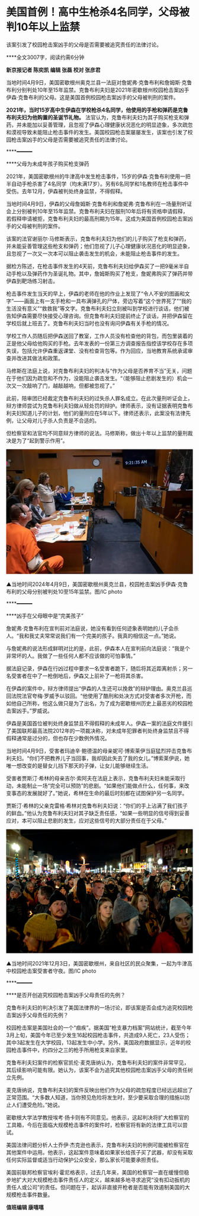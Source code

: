# 美国首例！高中生枪杀4名同学，父母被判10年以上监禁

该案引发了校园枪击案凶手的父母是否需要被追究责任的法律讨论。

****全文3007字，阅读约需6分钟

**新京报记者 陈奕凯 编辑 张磊 校对 张彦君**

当地时间4月9日，美国密歇根州奥克兰县一法庭对詹妮弗·克鲁布利和詹姆斯·克鲁布利分别判处10年至15年监禁。克鲁布利夫妇是2021年密歇根州校园枪击案凶手伊森·克鲁布利的父母。这是美国首例校园枪击案凶手的父母被判刑的案件。

**2021年，当时15岁高中生伊森在学校枪杀4名同学，他使用的手枪和弹药是克鲁布利夫妇为他购置的圣诞节礼物。**
法官认为，克鲁布利夫妇为其子购买枪支和弹药，并未能加以妥善管理，且忽视了伊森心理健康状况恶化的明显迹象，多次疏忽和漠视导致未能阻止枪击事件的发生。美国校园枪击案屡屡发生，该案也引发了校园枪击案凶手的父母是否需要被追究责任的法律讨论。

****━━━━━

****父母为未成年孩子购买枪支弹药

2021年，美国密歇根州的牛津高中发生枪击事件，15岁的伊森·克鲁布利使用一把半自动手枪杀害了4名同学（均未满17岁）。另有6名同学和1名教师在枪击事件中受伤。去年12月，伊森被判处终身监禁，不得假释。

当地时间4月9日，伊森的父母詹姆斯·克鲁布利和詹妮弗·克鲁布利在一场量刑听证会上分别被判10年至15年监禁。克鲁布利夫妇在服刑10年后将有资格申请假释，若假释申请被拒，克鲁布利夫妇的最高刑期为15年。这成为美国首例校园枪击案凶手的父母被判刑的案件。

该案的法官谢丽尔·马修斯表示，克鲁布利夫妇为他们的儿子购买了枪支和弹药，并未能妥善管理这些枪支和弹药；他们忽视了儿子心理健康状况恶化的明显迹象，且忽视了一次又一次本可以阻止袭击发生的机会，未能阻止枪击事件的发生。

据检方陈述，在枪击事件发生的4天前，克鲁布利夫妇给伊森买了一把9毫米半自动手枪以及弹药作为圣诞礼物。其中，詹姆斯购买了枪支，詹妮弗购买了弹药并带伊森到靶场练习射击。

枪击事件发生当天的早上，伊森的老师在他的作业上发现了“令人不安的图画和文字”——画面上有一支手枪和一具布满弹孔的尸体，旁边写着“这个世界死了”“我的生活没有意义”“救救我”等文字。克鲁布利夫妇立刻被叫到学校进行谈话，他们被告知伊森需要尽快接受心理咨询。但克鲁布利夫妇提前终止了谈话，并把伊森留在学校后就上班去了。克鲁布利夫妇当时也没有询问伊森有关手枪的情况。

学校工作人员随后把伊森送回了教室，工作人员没有检查他的背包，而包里装着的正是他父母给他购买的手枪。去年发表的一份第三方调查报告指控该学校存在多项失误，包括允许伊森重返课堂、没有检查背包等。作为回应，当地教育系统承诺审查并改进其做法和政策。

马修斯在法庭上说，对克鲁布利夫妇的判决与“作为父母是否养育不当”无关，问题在于他们因为疏忽和不作为，没能阻止袭击发生。“（能够阻止悲剧发生的）机会一次又一次敲响了门，越敲越响，但都被忽视了。”

此前，陪审团已经裁定克鲁布利夫妇的过失杀人罪名成立。在此次量刑听证会上，辩方律师尝试为克鲁布利夫妇做从轻处罚的辩护。律师表示，没有证据表明克鲁布利夫妇知道儿子的计划，他们的量刑应在5年以下。律师还表示，此案没有法律先例，让父母对儿子杀人负责是不合适的。

但检察官和法官均不同意辩方律师的说法。马修斯称，做出十年以上监禁的量刑裁决是为了“起到警示作用”。

![61438328cb9c5564fe25ea6f1bcf4f17.jpg](https://raw.githubusercontent.com/qqhsx/qqnews_image/main/2024/04/10/美国首例！高中生枪杀4名同学，父母被判10年以上监禁/61438328cb9c5564fe25ea6f1bcf4f17.jpg)

▲当地时间2024年4月9日，美国密歇根州奥克兰县，校园枪击案凶手伊森·克鲁布利的父母分别被判处10至15年监禁。图/IC photo

****━━━━━

****凶手在父母眼中是“完美孩子”

詹妮弗·克鲁布利在宣判前对法庭说，她没有看到任何迹象表明她的儿子会杀人。“我和我丈夫常常说我们有一个完美的孩子。我真的相信这一点。”她说。

与詹妮弗的说法形成鲜明对比的是，此前，伊森本人在宣判前向法庭说：“我是个非常坏的人。我做了一些任何人都不应该做的可怕事情。”

据法庭记录，伊森在行凶过程中要求一名受害者跪下，随后将其近距离射杀；另一名受害者在中了一枪倒地后，伊森又上前补了一枪将其杀害。

在伊森的案件中，辩方律师提出“伊森的人生还可以挽救”的辩护理由。奥克兰县巡回法院法官夸梅·罗威予以驳回。“他使用了酷刑和处决方式对受害者多次开枪，而如他自己所称，他这么做只是为了出名，为了成为密歇根州历史上最恶劣的校园枪击案凶手。”罗威说。

伊森是美国首位被判处终身监禁且不得假释的未成年人。伊森一案的法庭文件援引了美国联邦最高法院2012年的一项裁决称，对未成年犯罪者判处终身监禁且不得假释通常是过分的，但也存在少数例外情况。

当地时间4月9日，受害者玛迪辛·鲍德温的母亲妮可·博索莱伊当庭猛烈抨击克鲁布利夫妇。“你们不把教养儿子当回事，我却因此失去了我的女儿。”博索莱伊说，她唯一想改变的是替女儿挡下那天的子弹，让女儿能够继续生活。

受害者贾斯汀·希林的母亲吉尔·索阿夫在法庭上表示，克鲁布利夫妇未能采取行动，未能制止一场“完全可以预防”的悲剧。“如果他们能做点什么，任何事，来改变事态的发展就好了。”她说，希林在生命的最后时刻都在试图保护另一名同学。

贾斯汀·希林的父亲克雷格·希林对克鲁布利夫妇说：“你们的手上沾满了我们孩子的鲜血。”他认为克鲁布利夫妇对其子缺乏责任感，“如果一些明显的信号得到妥善应对，本可以阻止悲剧的发生，应对这些信号的大部分责任在于父母。”

![65af21902e14bdc72c0f2d0614640aa9.jpg](https://raw.githubusercontent.com/qqhsx/qqnews_image/main/2024/04/10/美国首例！高中生枪杀4名同学，父母被判10年以上监禁/65af21902e14bdc72c0f2d0614640aa9.jpg)

▲当地时间2021年12月3日，美国密歇根州，来自社区的民众聚集，一起为牛津高中校园枪击案受害者守夜。图/IC photo

****━━━━━

****是否开创追究校园枪击案凶手父母责任的先例？

克鲁布利夫妇的判决引发了美国法律界的一场讨论，即该案是否会成为追究校园枪击案凶手父母责任的先例？

校园枪击案是美国社会的一个“痼疾”。据美国“枪支暴力档案”网站统计，截至今年3月上旬，美国今年已至少发生16起校园枪击事件，共造成9人死亡，23人受伤；其中3起发生在大学校园，13起发生中小学。另外，美国政府数据显示，近年的校园枪击事件中，约四分之三的枪手所用枪支来自家里。

克鲁布利夫妇案件的检察官凯伦·麦克唐纳认为，克鲁布利夫妇的案件非常罕见，其后续影响可能有限。她认为，该案不会为追究其他校园枪击案凶手父母的责任树立先例。

麦克唐纳说，克鲁布利夫妇的案件反映出他们作为父母的疏忽程度已经远远超出了正常范围。“大多数人知道，当你预见危险将发生时，至少要采取合理的措施以防止人们遭受危险。”她说。

密歇根大学法学教授埃考·扬卡则有不同意见。他表示，这起判决将扩大检察官的工具箱，今后在面临大规模枪击事件的案件时，检察官将有新的法律工具可以尝试。

美国法律问题分析人士乔伊·杰克逊也表示，克鲁布利夫妇的判例可能被检察官在其他案件中运用。他表示，这起案件意味着如果家长给孩子买了武器，却没有采取任何实际监督或适当行动保护公众安全，那么家长可能要承担责任。

美国前联邦检察官埃利·霍尼格表示，过去几年来，美国的检察官一直在缓慢但稳步地扩大对大规模枪击事件责任人的定义，越来越多地寻求追究“没有扣动扳机的责任人或公司”的责任。但问题在于，起诉非直接开枪者是否能有效遏制美国的大规模枪击事件数量。

**值班编辑 康嘻嘻**

